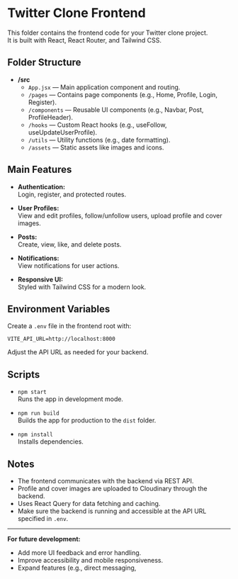 # Twitter Clone Frontend

This folder contains the frontend code for your Twitter clone project.  
It is built with React, React Router, and Tailwind CSS.

## Folder Structure

- **/src**
  - `App.jsx` — Main application component and routing.
  - `/pages` — Contains page components (e.g., Home, Profile, Login, Register).
  - `/components` — Reusable UI components (e.g., Navbar, Post, ProfileHeader).
  - `/hooks` — Custom React hooks (e.g., useFollow, useUpdateUserProfile).
  - `/utils` — Utility functions (e.g., date formatting).
  - `/assets` — Static assets like images and icons.

## Main Features

- **Authentication:**  
  Login, register, and protected routes.

- **User Profiles:**  
  View and edit profiles, follow/unfollow users, upload profile and cover images.

- **Posts:**  
  Create, view, like, and delete posts.

- **Notifications:**  
  View notifications for user actions.

- **Responsive UI:**  
  Styled with Tailwind CSS for a modern look.

## Environment Variables

Create a `.env` file in the frontend root with:

```
VITE_API_URL=http://localhost:8000
```

Adjust the API URL as needed for your backend.

## Scripts

- `npm start`  
  Runs the app in development mode.

- `npm run build`  
  Builds the app for production to the `dist` folder.

- `npm install`  
  Installs dependencies.

## Notes

- The frontend communicates with the backend via REST API.
- Profile and cover images are uploaded to Cloudinary through the backend.
- Uses React Query for data fetching and caching.
- Make sure the backend is running and accessible at the API URL specified in `.env`.

---

**For future development:**  
- Add more UI feedback and error handling.
- Improve accessibility and mobile responsiveness.
- Expand features (e.g., direct messaging,